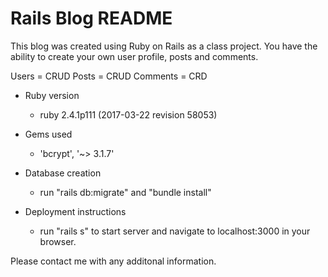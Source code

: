 # Rails Blog README

This blog was created using Ruby on Rails as a class project. You have the ability to create your own user profile, posts and comments.

Users = CRUD
Posts = CRUD
Comments = CRD

* Ruby version

    - ruby 2.4.1p111 (2017-03-22 revision 58053)

* Gems used

    - 'bcrypt', '~> 3.1.7'

* Database creation

    - run "rails db:migrate" and "bundle install"

* Deployment instructions

    - run "rails s" to start server and navigate to localhost:3000 in your browser.

Please contact me with any additonal information.